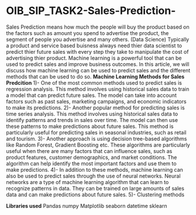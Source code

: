 # OIB_SIP_TASK2-Sales-Prediction-
Sales Prediction means how much the people will buy the product based on the factors such as amount you spend to advertise the product, the segment of people you advertise and many others. (Data Science)
Typically a product and service based buisness always need thier data scientist to predict thier future sales with every step they take to manipulate the cost of advertising thier product.
Machine learning is a powerful tool that can be used to predict sales and improve business outcomes. In this article, we will discuss how machine learning can be used to predict sales and the different methods that can be used to do so.
**Machine Learning Methods for Sales Predcition**
1)- One of the most common methods used to predict sales is regression analysis. This method involves using historical sales data to train a model that can predict future sales. The model can take into account factors such as past sales, marketing campaigns, and economic indicators to make its predictions.
2)- Another popular method for predicting sales is time series analysis. This method involves using historical sales data to identify patterns and trends in sales over time. The model can then use these patterns to make predictions about future sales. This method is particularly useful for predicting sales in seasonal industries, such as retail and tourism.
3)- Another approach is using decision tree-based algorithms like Random Forest, Gradient Boosting etc. These algorithms are particularly useful when there are many factors that can influence sales, such as product features, customer demographics, and market conditions. The algorithm can help identify the most important factors and use them to make predictions.
4)- In addition to these methods, machine learning can also be used to predict sales through the use of neural networks. Neural networks are a type of machine learning algorithm that can learn to recognize patterns in data. They can be trained on large amounts of sales data and can make predictions about future sales.
5)- Clustering methods

**Libraries used**
Pandas
numpy
Matplotlib
seaborn
datetime
sklearn
